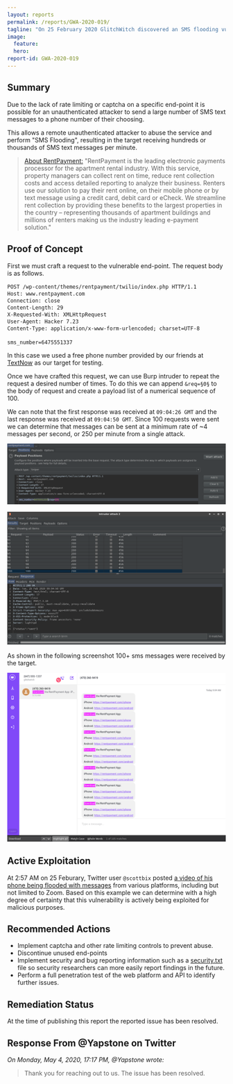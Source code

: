 ```yaml
---
layout: reports
permalink: /reports/GWA-2020-019/
tagline: "On 25 February 2020 GlitchWitch discovered an SMS flooding vulnerability that was actively being exploited."
image:
  feature:
  hero:
report-id: GWA-2020-019
---
```


## Summary
Due to the lack of rate limiting or captcha on a specific end-point it is possible for an unauthenticated attacker to send a large number of SMS text messages to a phone number of their choosing.

This allows a remote unauthenticated attacker to abuse the service and perform "SMS Flooding", resulting in the target receiving hundreds or thousands of SMS text messages per minute.


>[About RentPayment:](https://www.linkedin.com/showcase/rentpayment/about/) "RentPayment is the leading electronic payments processor for the apartment rental industry. With this service, property managers can collect rent on time, reduce rent collection costs and access detailed reporting to analyze their business. Renters use our solution to pay their rent online, on their mobile phone or by text message using a credit card, debit card or eCheck. We streamline rent collection by providing these benefits to the largest properties in the country – representing thousands of apartment buildings and millions of renters making us the industry leading e-payment solution."

## Proof of Concept
First we must craft a request to the vulnerable end-point. The request body is as follows.

```http
POST /wp-content/themes/rentpayment/twilio/index.php HTTP/1.1
Host: www.rentpayment.com
Connection: close
Content-Length: 29
X-Requested-With: XMLHttpRequest
User-Agent: Hacker 7.23
Content-Type: application/x-www-form-urlencoded; charset=UTF-8

sms_number=6475551337
```
In this case we used a free phone number provided by our friends at [TextNow](/blog/2018-02/textnow-security-update) as our target for testing.

Once we have crafted this request, we can use Burp intruder to repeat the request a desired number of times. To do this we can append `&req=§0§` to the body of request and create a payload list of a numerical sequence of 100.

We can note that the first response was received at `09:04:26 GMT` and the last response was received at `09:04:50 GMT`. Since 100 requests were sent we can determine that messages can be sent at a minimum rate of ~4 messages per second, or 250 per minute from a single attack.

![image tooltip here](/assets/img/sections/reports/2020/019/1-intruder-positions.png)

![image tooltip here](/assets/img/sections/reports/2020/019/2-intruder-response.png)

As shown in the following screenshot 100+ sms messages were received by the target.

![image tooltip here](/assets/img/sections/reports/2020/019/victim.png)



## Active Exploitation

At 2:57 AM on 25 Feburary, Twitter user `@scottbix` posted [a video of his phone being flooded with messages](https://twitter.com/scottbix/status/1232137526061752322) from various platforms, including but not limited to Zoom. Based on this example we can determine with a high degree of certainty that this vulnerability is actively being exploited for malicious purposes.

## Recommended Actions
 - Implement captcha and other rate limiting controls to prevent abuse.
 - Discontinue unused end-points
 - Implement security and bug reporting information such as a [security.txt](https://securitytxt.org/) file so security researchers can more easily report findings in the future.
 - Perform a full penetration test of the web platform and API to identify further issues.

## Remediation Status
At the time of publishing this report the reported issue has been resolved.


## Response From @Yapstone on Twitter
_On Monday, May 4, 2020, 17:17 PM, @Yapstone wrote:_

>Thank you for reaching out to us. The issue has been resolved.
